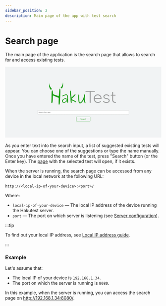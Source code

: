 ```yaml
---
sidebar_position: 2
description: Main page of the app with test search
---
```


# Search page

The main page of the application is the search page that allows to search for and access existing tests.

![Search page](./img/search.webp)

As you enter text into the search input, a list of suggested existing tests will appear. You can choose one of the suggestions or type the name manually. Once you have entered the name of the test, press "Search" button (or the Enter key). The [page](/docs/app/test-page) with the selected test will open, if it exists.

When the server is running, the search page can be accessed from any device in the local network at the following URL:

`http://<local-ip-of-your-device>:<port>/`

Where:

-   `local-ip-of-your-device` &mdash; The local IP address of the device running the Hakutest server.
-   `port` &mdash; The port on which server is listening (see [Server configuration](/docs/configuration/server#port)).

:::tip

To find out your local IP address, see [Local IP address guide](/docs/guide/local-ip).

:::

### Example

Let's assume that:

-   The local IP of your device is `192.168.1.34`.
-   The port on which the server is running is `8080`.

In this example, when the server is running, you can access the search page on http://192.168.1.34:8080/.
